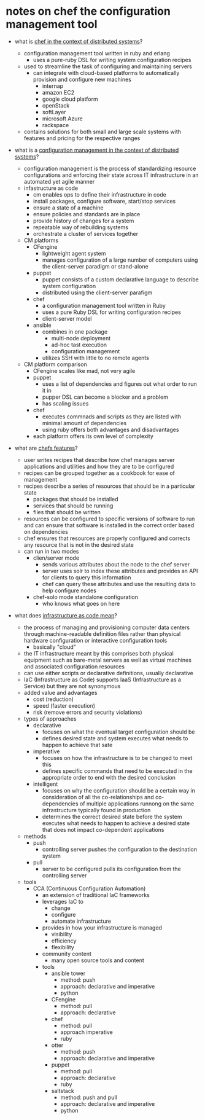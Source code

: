 # notes on chef the configuration management tool

* what is [chef in the context of distributed systems](https://en.wikipedia.org/wiki/Chef_(software))?
    *  configuration management tool written in ruby and erlang
        * uses a pure-ruby DSL for writing system configuration recipes
    * used to streamline the task of configuring and maintaining servers
        * can integrate with cloud-based platforms to automatically provision and configure new machines
            * internap
            * amazon EC2
            * google cloud platform
            * openStack
            * softLayer
            * microsoft Azure
            * rackspace
    * contains solutions for both small and large scale systems with features and pricing for the respective ranges
    
* what is a [configuration management in the context of distributed systems](http://devopsbootcamp.osuosl.org/11_devops.html)?
    * configuration management is the process of standardizing resource configurations and enforcing their state across IT infrastructure in an automated yet agile manner
    * infastructure as code
        * cm enables ops to define their infrastructure in code
        * install packages, configure software, start/stop services
        * ensure a state of a machine
        * ensure policies and standards are in place
        * provide history of changes for a system
        * repeatable way of rebuilding systems
        * orchestrate a cluster of services together
    * CM platforms
        * CFengine
            * lightweight agent system
            * manages configuration of a large number of computers using the client-server paradigm or stand-alone
        * puppet
            * puppet consists of a custom declarative language to describe system configuration 
            * distributed using the client-server parafigm 
        * chef
            * a configuration management tool written in Ruby 
            * uses a pure Ruby DSL for writing configuration recipes
            * client-server model
        * ansible
            * combines in one package
                * multi-node deployment
                * ad-hoc tast execution
                * configuration management
            * utilizes SSH with little to no remote agents
    * CM platform comparison
        * CFengine scales like mad, not very agile
        * puppet
            * uses a list of dependencies and figures out what order to run it in
            * pupper DSL can become a blocker and a problem
            * has scaling issues
        * chef
            * executes commnads and scripts as they are listed with minimal amount of dependencies
            * using ruby offers both advantages and disadvantages
        * each platform offers its own level of complexity
        
* what are [chefs features](https://en.wikipedia.org/wiki/Chef_(software)#Features)?
    * user writes recipes that describe how chef manages server applications and utilities and how they are to be configured
    * recipes can be grouped together as a cookbook for ease of management 
    * recipes describe a series of resources that should be in a particular state
        * packages that should be installed
        * services that should be running
        * files that should be written
    * resources can be configured to specific versions of software to run and can ensure that software is installed in the correct order based on dependencies
    * chef ensures that resources are properly configured and corrects any resource that is not in the desired state
    * can run in two modes 
        * clien/server mode 
            * sends various attributes about the node to the chef server
            * server uses solr to index these attributes and provides an API for clients to query this information
            * chef can query these attributes and use the resulting data to help configure nodes
        * chef-solo mode standalone configuration
            * who knows what goes on here

* what does [infrastructure as code mean](https://en.wikipedia.org/wiki/Infrastructure_as_Code)?
    * the process of managing and provisioning computer data centers through machine-readable definition files rather than physical hardware configuration or interactive configuration tools
        * basically "cloud"
    * the IT infrastructure meant by this comprises both physical equipment such as bare-metal servers as well as virtual machines and associated configuration resources
    * can use either scripts or declarative definitions, usually declarative
    * IaC (Infrastructure as Code) supports IaaS (Infrastructure as a Service) but they are not synonymous
    * added value and advantages
        * cost (reduction)
        * speed (faster execution)
        * risk (remove errors and security violations)
    * types of approaches
        * declarative
            * focuses on what the eventual target configuration should be
            * defines desired state and system executes what needs to happen to achieve that sate
        * imperative
            * focuses on how the infrastructure is to be changed to meet this
            * defines specific commands that need to be executed in the appropriate order to end with the desired conclusion
        * intelligent
            * focuses on why the configuration should be a certain way in consideration of all the co-relationships and co-dependencies of multiple applications runnong on the same infrastructure typically found in production
            * determines the correct desired state before the system executes what needs to happen to achieve a desired state that does not impact co-dependent applications
    * methods
        * push
            * controlling server pushes the configuration to the destination system
        * pull
            * server to be configured pulls its configuration from the controlling server
    * tools
        * CCA (Continuous Configuration Automation)
            * an extension of traditional IaC frameworks
            * leverages IaC to
                * change
                * configure
                * automate infrastructure
            * provides in how your infrastructure is managed
                * visibility
                * efficiency
                * flexibility
            * community content
                * many open source tools and content
            * tools
                * ansible tower
                    * method: push
                    * approach: declarative and imperative
                    * python
                * CFengine
                    * method: pull
                    * approach: declarative
                * chef
                    * method: pull
                    * approach imperative
                    * ruby
                * otter
                    * method: push
                    * approach: declarative and imperative
                * puppet
                    * method: pull
                    * approach: declarative
                    * ruby
                * saltstack
                    * method: push and pull
                    * approach: declarative and imperative
                    * python
    
    
    
    
    
    
    
    
    
    
    
    
    
    
        
        
